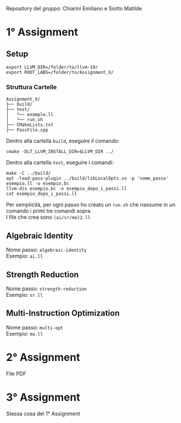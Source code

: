 Repository del gruppo: Chiarini Emiliano e Siotto Matilde
# 1° Assignment
## Setup
```
export LLVM_DIR=/folder/to/llvm-19/
export ROOT_LABS=/folder/to/Assignment_X/
```
### Struttura Cartelle
```
Assignment_X/
├── build/
├── test/
│   └── example.ll
│   └── run.sh
├── CMakeLists.txt
├── PassFile.cpp
```
Dentro alla cartella `build`, eseguire il comando:
```
cmake -DLT_LLVM_INSTALL_DIR=$LLVM_DIR ../
```
Dentro alla cartella `test`, eseguire i comandi:
```
make -C ../build/
opt -load-pass-plugin ../build/libLocalOpts.so -p 'nome_passo' esempio.ll -o esempio.bc
llvm-dis esempio.bc -o esempio_dopo_i_passi.ll
cat esempio_dopo_i_passi.ll
```
Per semplicità, per ogni passo ho creato un `run.sh` che riassume in un comando i primi tre comandi sopra \
I file che crea sono `(ai/sr/mo)2.ll`

## Algebraic Identity
Nome passo: `algebraic-identity` \
Esempio: `ai.ll`
## Strength Reduction
Nome passo: `strength-reduction` \
Esempio: `sr.ll`
## Multi-Instruction Optimization
Nome passo: `multi-opt` \
Esempio: `mo.ll`

# 2° Assignment
File PDF
# 3° Assignment
Stessa cosa del 1° Assignment
